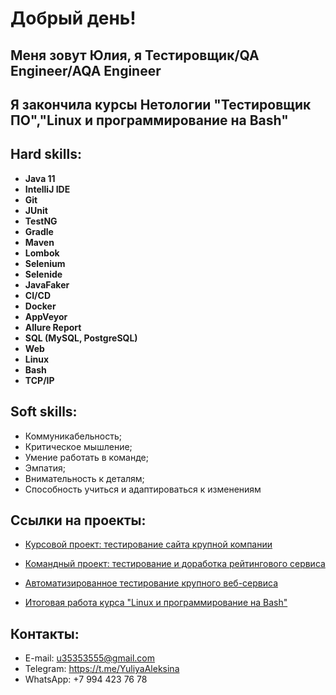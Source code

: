 # Добрый день!

## Меня зовут Юлия, я Тестировщик/QA Engineer/AQA Engineer

## Я закончила курсы Нетологии "Тестировщик ПО","Linux и программирование на Bash"

## Hard skills:

* **Java 11**
* **IntelliJ IDE**
* **Git**
* **JUnit**
* **TestNG**
* **Gradle**
* **Maven**
* **Lombok**
* **Selenium**
* **Selenide**
* **JavaFaker**
* **CI/CD**
* **Docker**
* **AppVeyor**
* **Allure Report**
* **SQL (MySQL, PostgreSQL)**
* **Web**
* **Linux**
* **Bash**
* **TCP/IP**

## Soft skills:

* Коммуникабельность;
* Критическое мышление;
* Умение работать в команде;
* Эмпатия;
* Внимательность к деталям;
* Способность учиться и адаптироваться к изменениям

## Ссылки на проекты:

* [Курсовой проект: тестирование сайта крупной компании](https://docs.google.com/spreadsheets/d/14EwJCVZbsfdqth1fSTZdKqGGoXt0OX_WwP0xZKwZ6Cc/edit?usp=sharing)

* [Командный проект: тестирование и доработка рейтингового сервиса](https://github.com/7Yuliya/gamingActivity)

* [Автоматизированное тестирование крупного веб-сервиса](https://github.com/7Yuliya/JourneyOfTheDay)

* [Итоговая работа курса "Linux и программирование на Bash"](https://docs.google.com/document/d/1CjGxmvSPmNKQJybX6Vukz6JQ8K5MmybMijRVSDX8rUg/edit?usp=sharing)



## Контакты:

* E-mail: u35353555@gmail.com
* Telegram: https://t.me/YuliyaAleksina
* WhatsApp: +7 994 423 76 78